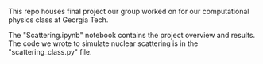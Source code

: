 This repo houses final project our group worked on for our computational physics 
class at Georgia Tech. 

The "Scattering.ipynb" notebook contains the project overview and results. The 
code we wrote to simulate nuclear scattering is in the "scattering_class.py" file.

